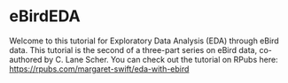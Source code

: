 # eBirdEDA

Welcome to this tutorial for Exploratory Data Analysis (EDA) through eBird data. This tutorial is the second of a three-part series on eBird data, co-authored by C. Lane Scher. You can check out the tutorial on RPubs here: https://rpubs.com/margaret-swift/eda-with-ebird
